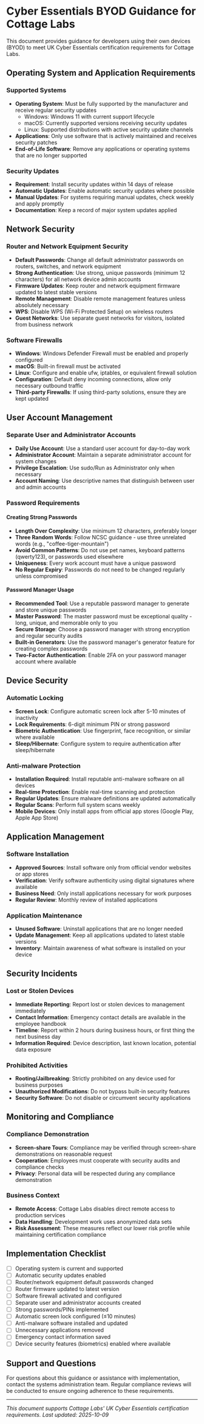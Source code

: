 # Cyber Essentials BYOD Guidance for Cottage Labs

This document provides guidance for developers using their own devices (BYOD) to meet UK Cyber Essentials certification requirements for Cottage Labs.

## Operating System and Application Requirements

### Supported Systems
- **Operating System**: Must be fully supported by the manufacturer and receive regular security updates
  - Windows: Windows 11 with current support lifecycle
  - macOS: Currently supported versions receiving security updates
  - Linux: Supported distributions with active security update channels
- **Applications**: Only use software that is actively maintained and receives security patches
- **End-of-Life Software**: Remove any applications or operating systems that are no longer supported

### Security Updates
- **Requirement**: Install security updates within 14 days of release
- **Automatic Updates**: Enable automatic security updates where possible
- **Manual Updates**: For systems requiring manual updates, check weekly and apply promptly
- **Documentation**: Keep a record of major system updates applied

## Network Security

### Router and Network Equipment Security
- **Default Passwords**: Change all default administrator passwords on routers, switches, and network equipment
- **Strong Authentication**: Use strong, unique passwords (minimum 12 characters) for all network device admin accounts
- **Firmware Updates**: Keep router and network equipment firmware updated to latest stable versions
- **Remote Management**: Disable remote management features unless absolutely necessary
- **WPS**: Disable WPS (Wi-Fi Protected Setup) on wireless routers
- **Guest Networks**: Use separate guest networks for visitors, isolated from business network

### Software Firewalls
- **Windows**: Windows Defender Firewall must be enabled and properly configured
- **macOS**: Built-in firewall must be activated
- **Linux**: Configure and enable ufw, iptables, or equivalent firewall solution
- **Configuration**: Default deny incoming connections, allow only necessary outbound traffic
- **Third-party Firewalls**: If using third-party solutions, ensure they are kept updated

## User Account Management

### Separate User and Administrator Accounts
- **Daily Use Account**: Use a standard user account for day-to-day work
- **Administrator Account**: Maintain a separate administrator account for system changes
- **Privilege Escalation**: Use sudo/Run as Administrator only when necessary
- **Account Naming**: Use descriptive names that distinguish between user and admin accounts

### Password Requirements

#### Creating Strong Passwords
- **Length Over Complexity**: Use minimum 12 characters, preferably longer
- **Three Random Words**: Follow NCSC guidance - use three unrelated words (e.g., "coffee-tiger-mountain")
- **Avoid Common Patterns**: Do not use pet names, keyboard patterns (qwerty123), or passwords used elsewhere
- **Uniqueness**: Every work account must have a unique password
- **No Regular Expiry**: Passwords do not need to be changed regularly unless compromised

#### Password Manager Usage
- **Recommended Tool**: Use a reputable password manager to generate and store unique passwords
- **Master Password**: The master password must be exceptional quality - long, unique, and memorable only to you
- **Secure Storage**: Choose a password manager with strong encryption and regular security audits
- **Built-in Generators**: Use the password manager's generator feature for creating complex passwords
- **Two-Factor Authentication**: Enable 2FA on your password manager account where available

## Device Security

### Automatic Locking
- **Screen Lock**: Configure automatic screen lock after 5-10 minutes of inactivity
- **Lock Requirements**: 6-digit minimum PIN or strong password
- **Biometric Authentication**: Use fingerprint, face recognition, or similar where available
- **Sleep/Hibernate**: Configure system to require authentication after sleep/hibernate

### Anti-malware Protection
- **Installation Required**: Install reputable anti-malware software on all devices
- **Real-time Protection**: Enable real-time scanning and protection
- **Regular Updates**: Ensure malware definitions are updated automatically
- **Regular Scans**: Perform full system scans weekly
- **Mobile Devices**: Only install apps from official app stores (Google Play, Apple App Store)

## Application Management

### Software Installation
- **Approved Sources**: Install software only from official vendor websites or app stores
- **Verification**: Verify software authenticity using digital signatures where available
- **Business Need**: Only install applications necessary for work purposes
- **Regular Review**: Monthly review of installed applications

### Application Maintenance
- **Unused Software**: Uninstall applications that are no longer needed
- **Update Management**: Keep all applications updated to latest stable versions
- **Inventory**: Maintain awareness of what software is installed on your device

## Security Incidents

### Lost or Stolen Devices
- **Immediate Reporting**: Report lost or stolen devices to management immediately
- **Contact Information**: Emergency contact details are available in the employee handbook
- **Timeline**: Report within 2 hours during business hours, or first thing the next business day
- **Information Required**: Device description, last known location, potential data exposure

### Prohibited Activities
- **Rooting/Jailbreaking**: Strictly prohibited on any device used for business purposes
- **Unauthorized Modifications**: Do not bypass built-in security features
- **Security Software**: Do not disable or circumvent security applications

## Monitoring and Compliance

### Compliance Demonstration
- **Screen-share Tours**: Compliance may be verified through screen-share demonstrations on reasonable request
- **Cooperation**: Employees must cooperate with security audits and compliance checks
- **Privacy**: Personal data will be respected during any compliance demonstration

### Business Context
- **Remote Access**: Cottage Labs disables direct remote access to production services
- **Data Handling**: Development work uses anonymized data sets
- **Risk Assessment**: These measures reflect our lower risk profile while maintaining certification compliance

## Implementation Checklist

- [ ] Operating system is current and supported
- [ ] Automatic security updates enabled
- [ ] Router/network equipment default passwords changed
- [ ] Router firmware updated to latest version
- [ ] Software firewall activated and configured
- [ ] Separate user and administrator accounts created
- [ ] Strong passwords/PINs implemented
- [ ] Automatic screen lock configured (≤10 minutes)
- [ ] Anti-malware software installed and updated
- [ ] Unnecessary applications removed
- [ ] Emergency contact information saved
- [ ] Device security features (biometrics) enabled where available

## Support and Questions

For questions about this guidance or assistance with implementation, contact the systems administration team. Regular compliance reviews will be conducted to ensure ongoing adherence to these requirements.

---

*This document supports Cottage Labs' UK Cyber Essentials certification requirements. Last updated: 2025-10-09*
